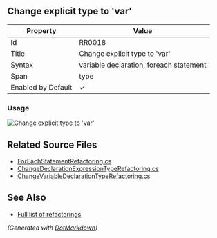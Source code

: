 ## Change explicit type to 'var'

| Property           | Value                                   |
| ------------------ | --------------------------------------- |
| Id                 | RR0018                                  |
| Title              | Change explicit type to 'var'           |
| Syntax             | variable declaration, foreach statement |
| Span               | type                                    |
| Enabled by Default | &#x2713;                                |

### Usage

![Change explicit type to 'var'](../../images/refactorings/ChangeExplicitTypeToVar.png)

## Related Source Files

* [ForEachStatementRefactoring.cs](../../src/Refactorings/CSharp/Refactorings/ForEachStatementRefactoring.cs)
* [ChangeDeclarationExpressionTypeRefactoring.cs](../../src/Refactorings/CSharp/Refactorings/ChangeDeclarationExpressionTypeRefactoring.cs)
* [ChangeVariableDeclarationTypeRefactoring.cs](../../src/Refactorings/CSharp/Refactorings/ChangeVariableDeclarationTypeRefactoring.cs)

## See Also

* [Full list of refactorings](Refactorings.md)

*\(Generated with [DotMarkdown](http://github.com/JosefPihrt/DotMarkdown)\)*